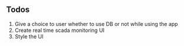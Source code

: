 ## Todos
1. Give a choice to user whether to use DB or not while using the app
2. Create real time scada monitoring UI
3. Style the UI